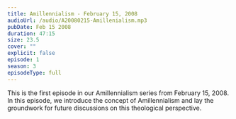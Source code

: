 ```yaml
---
title: Amillennialism - February 15, 2008
audioUrl: /audio/A20080215-Amillenialism.mp3
pubDate: Feb 15 2008
duration: 47:15
size: 23.5
cover: ""
explicit: false
episode: 1
season: 3
episodeType: full
---
```


This is the first episode in our Amillennialism series from February 15, 2008. In this episode, we introduce the concept of Amillennialism and lay the groundwork for future discussions on this theological perspective.
